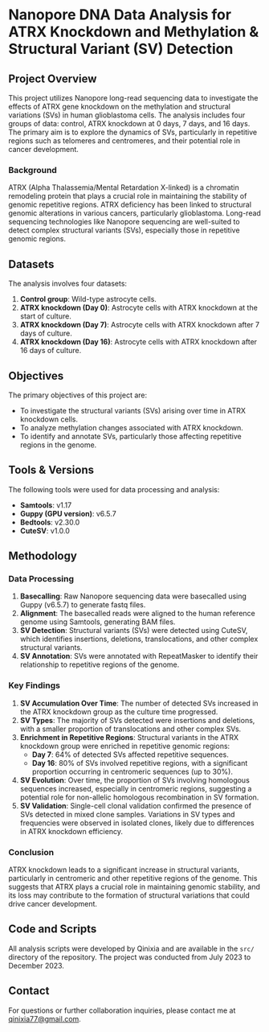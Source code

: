 # Nanopore DNA Data Analysis for ATRX Knockdown and Methylation & Structural Variant (SV) Detection

## Project Overview

This project utilizes Nanopore long-read sequencing data to investigate the effects of ATRX gene knockdown on the methylation and structural variations (SVs) in human glioblastoma cells. The analysis includes four groups of data: control, ATRX knockdown at 0 days, 7 days, and 16 days. The primary aim is to explore the dynamics of SVs, particularly in repetitive regions such as telomeres and centromeres, and their potential role in cancer development.

### Background

ATRX (Alpha Thalassemia/Mental Retardation X-linked) is a chromatin remodeling protein that plays a crucial role in maintaining the stability of genomic repetitive regions. ATRX deficiency has been linked to structural genomic alterations in various cancers, particularly glioblastoma. Long-read sequencing technologies like Nanopore sequencing are well-suited to detect complex structural variants (SVs), especially those in repetitive genomic regions.

## Datasets

The analysis involves four datasets:
1. **Control group**: Wild-type astrocyte cells.
2. **ATRX knockdown (Day 0)**: Astrocyte cells with ATRX knockdown at the start of culture.
3. **ATRX knockdown (Day 7)**: Astrocyte cells with ATRX knockdown after 7 days of culture.
4. **ATRX knockdown (Day 16)**: Astrocyte cells with ATRX knockdown after 16 days of culture.

## Objectives

The primary objectives of this project are:
- To investigate the structural variants (SVs) arising over time in ATRX knockdown cells.
- To analyze methylation changes associated with ATRX knockdown.
- To identify and annotate SVs, particularly those affecting repetitive regions in the genome.

## Tools & Versions

The following tools were used for data processing and analysis:
- **Samtools**: v1.17
- **Guppy (GPU version)**: v6.5.7
- **Bedtools**: v2.30.0
- **CuteSV**: v1.0.0

## Methodology

### Data Processing

1. **Basecalling**: Raw Nanopore sequencing data were basecalled using Guppy (v6.5.7) to generate fastq files.
2. **Alignment**: The basecalled reads were aligned to the human reference genome using Samtools, generating BAM files.
3. **SV Detection**: Structural variants (SVs) were detected using CuteSV, which identifies insertions, deletions, translocations, and other complex structural variants.
4. **SV Annotation**: SVs were annotated with RepeatMasker to identify their relationship to repetitive regions of the genome.

### Key Findings

1. **SV Accumulation Over Time**: The number of detected SVs increased in the ATRX knockdown group as the culture time progressed.
2. **SV Types**: The majority of SVs detected were insertions and deletions, with a smaller proportion of translocations and other complex SVs.
3. **Enrichment in Repetitive Regions**: Structural variants in the ATRX knockdown group were enriched in repetitive genomic regions:
   - **Day 7**: 64% of detected SVs affected repetitive sequences.
   - **Day 16**: 80% of SVs involved repetitive regions, with a significant proportion occurring in centromeric sequences (up to 30%).
4. **SV Evolution**: Over time, the proportion of SVs involving homologous sequences increased, especially in centromeric regions, suggesting a potential role for non-allelic homologous recombination in SV formation.
5. **SV Validation**: Single-cell clonal validation confirmed the presence of SVs detected in mixed clone samples. Variations in SV types and frequencies were observed in isolated clones, likely due to differences in ATRX knockdown efficiency.

### Conclusion

ATRX knockdown leads to a significant increase in structural variants, particularly in centromeric and other repetitive regions of the genome. This suggests that ATRX plays a crucial role in maintaining genomic stability, and its loss may contribute to the formation of structural variations that could drive cancer development.

## Code and Scripts

All analysis scripts were developed by Qinixia and are available in the `src/` directory of the repository. The project was conducted from July 2023 to December 2023.

## Contact

For questions or further collaboration inquiries, please contact me at qinixia77@gmail.com.

